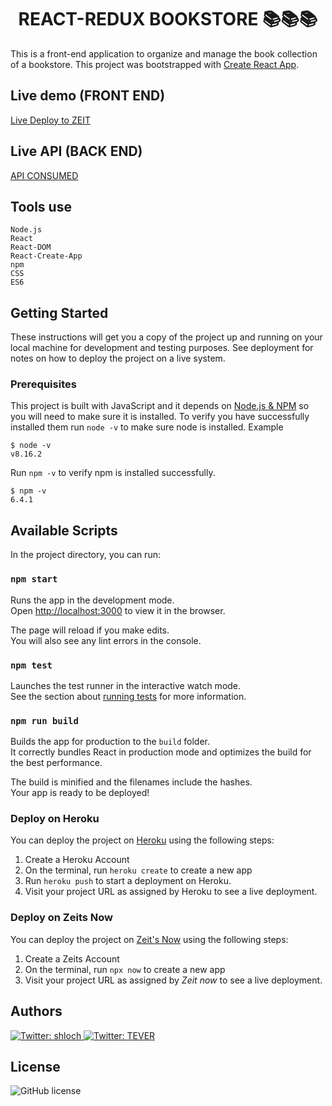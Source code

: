 # <h1 align="center">REACT-REDUX BOOKSTORE 📚📚📚</h1>

This is a front-end application to organize and manage the book collection of a bookstore. This project was bootstrapped with [Create React App](https://github.com/facebook/create-react-app).

## Live demo (FRONT END)

[Live Deploy to ZEIT](https://reactreduxbookstore.terveraosu.now.sh/)

## Live API (BACK END)

[API CONSUMED](https://immense-savannah-47088.herokuapp.com/api/v1/books)

## Tools use

    Node.js
    React
    React-DOM
    React-Create-App
    npm
    CSS
    ES6

## Getting Started

These instructions will get you a copy of the project up and running on your local machine for development and testing purposes. See deployment for notes on how to deploy the project on a live system.

### Prerequisites

This project is built with JavaScript and it depends on [Node.js & NPM](https://docs.npmjs.com/downloading-and-installing-node-js-and-npm) so you will need to make sure it is installed.
To verify you have successfully installed them run `node -v` to make sure node is installed. Example

```
$ node -v
v8.16.2
```
Run `npm -v` to verify npm is installed successfully.

```
$ npm -v
6.4.1
```
## Available Scripts

In the project directory, you can run:

### `npm start`

Runs the app in the development mode.<br />
Open [http://localhost:3000](http://localhost:3000) to view it in the browser.

The page will reload if you make edits.<br />
You will also see any lint errors in the console.

### `npm test`

Launches the test runner in the interactive watch mode.<br />
See the section about [running tests](https://facebook.github.io/create-react-app/docs/running-tests) for more information.

### `npm run build`

Builds the app for production to the `build` folder.<br />
It correctly bundles React in production mode and optimizes the build for the best performance.

The build is minified and the filenames include the hashes.<br />
Your app is ready to be deployed!

### Deploy on Heroku

You can deploy the project on [Heroku](https://www.heroku.com/) using the following steps:

1. Create a Heroku Account
2. On the terminal, run `heroku create` to create a new app
3. Run `heroku push` to start a deployment on Heroku.
5. Visit your project URL as assigned by Heroku to see a live deployment.

### Deploy on Zeits Now

You can deploy the project on [Zeit's Now](https://zeit.co/) using the following steps:

1. Create a Zeits Account
2. On the terminal, run `npx now` to create a new app
5. Visit your project URL as assigned by *Zeit now* to see a live deployment.

## Authors

<p>
  <a href="https://twitter.com/shloch" target="_blank">
    <img alt="Twitter: shloch" src="https://img.shields.io/twitter/follow/shloch.svg?style=social" />
  </a>
  <a href="https://twitter.com/truetech_code" target="_blank">
    <img alt="Twitter: TEVER" src="https://img.shields.io/twitter/follow/truetech_code.svg?style=social" />
  </a>
</p>

## License

![GitHub license](https://img.shields.io/badge/license-MIT-blue.svg)

